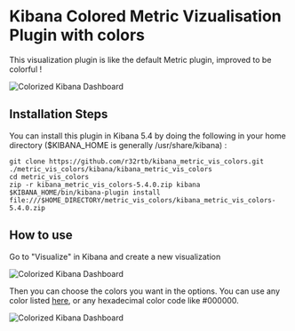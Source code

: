 # Kibana Colored Metric Vizualisation Plugin with colors

This visualization plugin is like the default Metric plugin, improved to be colorful !

![Colorized Kibana Dashboard](http://hillys.valouille.fr/kibana_metric_colors_3.png)

## Installation Steps

You can install this plugin in Kibana 5.4 by doing the following in your home directory ($KIBANA_HOME is generally /usr/share/kibana) :

```
git clone https://github.com/r32rtb/kibana_metric_vis_colors.git ./metric_vis_colors/kibana/kibana_metric_vis_colors
cd metric_vis_colors
zip -r kibana_metric_vis_colors-5.4.0.zip kibana 
$KIBANA_HOME/bin/kibana-plugin install file:///$HOME_DIRECTORY/metric_vis_colors/kibana_metric_vis_colors-5.4.0.zip
```

## How to use

Go to "Visualize" in Kibana and create a new visualization

![Colorized Kibana Dashboard](http://hillys.valouille.fr/kibana_metric_colors_1.png)

Then you can choose the colors you want in the options. You can use any color listed [here](http://www.w3schools.com/colors/colors_names.asp), or any hexadecimal color code like #000000.

![Colorized Kibana Dashboard](http://hillys.valouille.fr/kibana_metric_colors_2.png)
